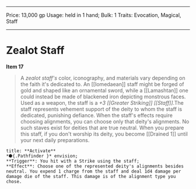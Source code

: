 
---
Price: 13,000 gp
Usage: held in 1 hand;
Bulk: 1
Traits: Evocation, Magical, Staff

---

# Zealot Staff

**Item 17**

> A *zealot staff's* color, iconography, and materials vary depending on the faith it's dedicated to. An [[Iomedaean]] staff might be forged of gold and shaped like an ornamental sword, while a [[Lamashtan]] one could instead be made of blackened iron depicting monstrous faces. Used as a weapon, the staff is a *+3 [[Greater Striking]] [[Staff]]*.The staff represents vehement support of the deity to whom the staff is dedicated, punishing defiance. When the staff's effects require choosing alignments, you can choose only that deity's alignments. No such staves exist for deities that are true neutral. When you prepare this staff, if you don't worship its deity, you become [[Drained 1]] until your next daily preparations.

```ad-embed-ability
title: **Activate**
*⭓{.Pathfinder }* envision; 
**Trigger**: You hit with a Strike using the staff;
**Effect**: Choose one of the represented deity's alignments besides neutral. You expend 1 charge from the staff and deal 1d4 damage per damage die of the staff. This damage is of the alignment type you chose.

```
